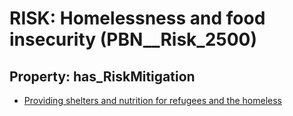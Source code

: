 # RISK: __Homelessness and food insecurity__ (PBN__Risk_2500)

## Property: has_RiskMitigation

* [Providing shelters and nutrition for refugees and the homeless](PBN__Mitigation_206)

